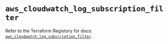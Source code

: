 # `aws_cloudwatch_log_subscription_filter`

Refer to the Terraform Registory for docs: [`aws_cloudwatch_log_subscription_filter`](https://www.terraform.io/docs/providers/aws/r/cloudwatch_log_subscription_filter).

